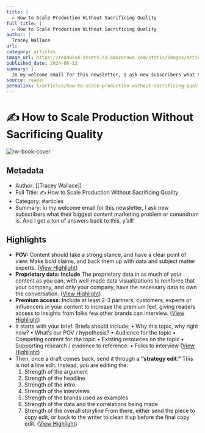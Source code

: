 ```yaml
---
title: |
  ✍️ How to Scale Production Without Sacrificing Quality
full_title: |
  ✍️ How to Scale Production Without Sacrificing Quality
author: |
  Tracey Wallace
url: 
category: articles
image_url: https://readwise-assets.s3.amazonaws.com/static/images/article3.5c705a01b476.png
published_date: 2024-06-12
summary: |
  In my welcome email for this newsletter, I ask new subscribers what their biggest content marketing problem or conundrum is. And I get a ton of answers back to this, y’all!
source: reader
permalink: l/articles/how-to-scale-production-without-sacrificing-quality
---
```

# ✍️ How to Scale Production Without Sacrificing Quality

![rw-book-cover](https://readwise-assets.s3.amazonaws.com/static/images/article3.5c705a01b476.png)

## Metadata
- Author: [[Tracey Wallace]]
- Full Title: ✍️ How to Scale Production Without Sacrificing Quality
- Category: #articles
- Summary: In my welcome email for this newsletter, I ask new subscribers what their biggest content marketing problem or conundrum is. And I get a ton of answers back to this, y’all!

## Highlights
- **POV:** Content should take a strong stance, and have a clear point of view. Make bold claims, and back them up with data and subject matter experts. ([View Highlight](https://read.readwise.io/read/01j072xm50wsy8awzdc7ecx6d0))
- **Proprietary data: Include** The proprietary data in as much of your content as you can, with well-made data visualizations to reinforce that your company, and only your company, have the necessary data to own the conversation. ([View Highlight](https://read.readwise.io/read/01j072y0pmm4rgj5h77mv87zvn))
- **Premium access:** Include at least 2-3 partners, customers, experts or influencers in your content to increase the premium feel, giving readers access to insights from folks few other brands can interview. ([View Highlight](https://read.readwise.io/read/01j072yad8rk3sya12xwz0qba4))
- It starts with your brief. Briefs should include:
  • Why this topic, why right now?
  • What’s our POV / hypothesis?
  • Audience for the topic
  • Competing content for the topic
  • Existing resources on the topic
  • Supporting research / evidence to reference:
  • Folks to interview ([View Highlight](https://read.readwise.io/read/01j072ypv939fhbh3x7x4cdzt7))
- Then, once a draft comes back, send it through a **“strategy edit.”** This is not a line edit. Instead, you are editing the:
  1. Strength of the argument
  2. Strength of the headline
  3. Strength of the intro
  4. Strength of the interviews
  5. Strength of the brands used as examples
  6. Strength of the data and the correlations being made
  7. Strength of the overall storyline
  From there, either send the piece to copy edit, or back to the writer to clean it up before the final copy edit. ([View Highlight](https://read.readwise.io/read/01j072zx3pz13e6n2gsetg1am5))


